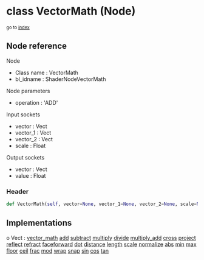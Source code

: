 # class VectorMath (Node)

<sub>go to [index](/docs/index.md)</sub>

## Node reference

Node
 - Class name : VectorMath
 - bl_idname : ShaderNodeVectorMath

Node parameters
 - operation : 'ADD'

Input sockets
 - vector : Vect
 - vector_1 : Vect
 - vector_2 : Vect
 - scale : Float

Output sockets
 - vector : Vect
 - value : Float

### Header

``` python
def VectorMath(self, vector=None, vector_1=None, vector_2=None, scale=None, operation='ADD', node_label=None, node_color=None):
```

## Implementations

o Vect : [vector_math](#vector_math) [add](#add) [subtract](#subtract) [multiply](#multiply) [divide](#divide) [multiply_add](#multiply_add) [cross](#cross) [project](#project) [reflect](#reflect) [refract](#refract) [faceforward](#faceforward) [dot](#dot) [distance](#distance) [length](#length) [scale](#scale) [normalize](#normalize) [abs](#abs) [min](#min) [max](#max) [floor](#floor) [ceil](#ceil) [frac](#frac) [mod](#mod) [wrap](#wrap) [snap](#snap) [sin](#sin) [cos](#cos) [tan](#tan) 

